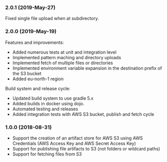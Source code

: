 ### 2.0.1 (2019-May-27)

Fixed single file upload when at subdirectory.

### 2.0.0 (2019-May-19)

Features and improvements:
 - Added numerous tests at unit and integration level
 - Implemented pattern maching and directory uploads
 - Implemented fetch of multiple files or directories
 - Implemented environment variable expansion in the destination prefix of the S3 bucket
 - Added eu-north-1 region

Build system and release cycle:
 - Updated build system to use gradle 5.x
 - Added builds in docker using dojo.
 - Automated testing and releases
 - Added integration tests with AWS S3 bucket, publish and fetch cycle

### 1.0.0 (2018-08-31)

- Support the creation of an artifact store for AWS S3 using AWS Credentials (AWS Access Key and AWS Secret Access Key)
- Support for publishing file artifacts to S3 (not folders or wildcard paths)
- Support for fetching files from S3
